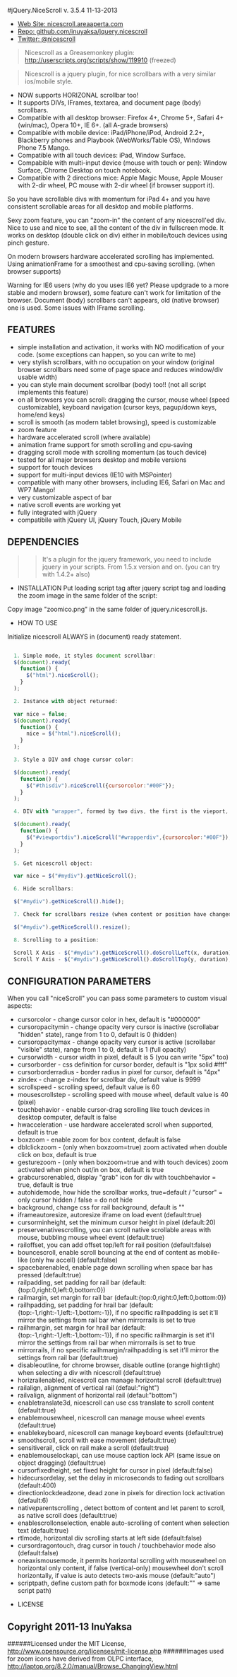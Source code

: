 #jQuery.NiceScroll
v. 3.5.4 11-13-2013
 - [Web Site: nicescroll.areaaperta.com](http://nicescroll.areaaperta.com)
 - [Repo: github.com/inuyaksa/jquery.nicescroll](https://github.com/inuyaksa/jquery.nicescroll)
 - [Twitter: @nicescroll](https://twitter.com/nicescroll)

> Nicescroll as a Greasemonkey plugin: http://userscripts.org/scripts/show/119910 (freezed)


> Nicescroll is a jquery plugin, for nice scrollbars with a very similar ios/mobile style.

  - NOW supports HORIZONAL scrollbar too!
  - It supports DIVs, IFrames, textarea, and document page (body) scrollbars.
  - Compatible with all desktop browser: Firefox 4+, Chrome 5+, Safari 4+ (win/mac), Opera 10+, IE 6+. (all A-grade browsers)
  - Compatible with mobile device: iPad/iPhone/iPod, Android 2.2+, Blackberry phones and Playbook (WebWorks/Table OS), Windows Phone 7.5 Mango.
  - Compatible with all touch devices: iPad, Window Surface.
  - Compabible with multi-input device (mouse with touch or pen): Window Surface, Chrome Desktop on touch notebook.
  - Compatible with 2 directions mice: Apple Magic Mouse, Apple Mouser with 2-dir wheel, PC mouse with 2-dir wheel (if browser support it).

So you have scrollable divs with momentum for iPad 4+ and you have consistent scrollable areas for all desktop and mobile platforms.

Sexy zoom feature, you can "zoom-in" the content of any nicescroll'ed div.
Nice to use and nice to see, all the content of the div in fullscreen mode.
It works on desktop (double click on div) either in mobile/touch devices using pinch gesture.

On modern browsers hardware accelerated scrolling has implemented.
Using animationFrame for a smoothest and cpu-saving scrolling. (when browser supports)

Warning for IE6 users (why do you uses IE6 yet? Please updgrade to a more stable and modern browser), some feature can't work for limitation of the browser.
Document (body) scrollbars can't appears, old (native browser) one is used. Some issues with IFrame scrolling.


## FEATURES

- simple installation and activation, it works with NO modification of your code. (some exceptions can happen, so you can write to me)
- very stylish scrollbars, with no occupation on your window (original browser scrollbars need some of page space and reduces window/div usable width)
- you can style main document scrollbar (body) too!! (not all script implements this feature)
- on all browsers you can scroll: dragging the cursor, mouse wheel (speed customizable), keyboard navigation (cursor keys, pagup/down keys, home/end keys)
- scroll is smooth (as modern tablet browsing), speed is customizable
- zoom feature
- hardware accelerated scroll (where available)
- animation frame support for smoth scrolling and cpu-saving
- dragging scroll mode with scrolling momentum (as touch device)
- tested for all major browsers desktop and mobile versions
- support for touch devices
- support for multi-input devices (IE10 with MSPointer)
- compatible with many other browsers, including IE6, Safari on Mac and WP7 Mango!
- very customizable aspect of bar
- native scroll events are working yet
- fully integrated with jQuery
- compatibile with jQuery UI, jQuery Touch, jQuery Mobile


## DEPENDENCIES
>> It's a plugin for the jquery framework, you need to include jquery in your scripts.
>> From 1.5.x version and on. (you can try with 1.4.2+ also)


* INSTALLATION
Put loading script tag after jquery script tag and loading the zoom image in the same folder of the script:

<script src="jquery.nicescroll.js"></script>

Copy image "zoomico.png" in the same folder of jquery.nicescroll.js.


* HOW TO USE

Initialize nicescroll ALWAYS in (document) ready statement.
```javascript

  1. Simple mode, it styles document scrollbar:
  $(document).ready(
    function() {  
      $("html").niceScroll();
    }
  );

  2. Instance with object returned:

  var nice = false;
  $(document).ready(
    function() {  
      nice = $("html").niceScroll();
    }
  );

  3. Style a DIV and chage cursor color:

  $(document).ready(
    function() {  
      $("#thisdiv").niceScroll({cursorcolor:"#00F"});
    }
  );

  4. DIV with "wrapper", formed by two divs, the first is the vieport, the latter is the content:

  $(document).ready(
    function() {
      $("#viewportdiv").niceScroll("#wrapperdiv",{cursorcolor:"#00F"});
    }
  );

  5. Get nicescroll object:

  var nice = $("#mydiv").getNiceScroll();

  6. Hide scrollbars:

  $("#mydiv").getNiceScroll().hide();

  7. Check for scrollbars resize (when content or position have changed):

  $("#mydiv").getNiceScroll().resize();

  8. Scrolling to a position:

  Scroll X Axis - $("#mydiv").getNiceScroll().doScrollLeft(x, duration);
  Scroll Y Axis - $("#mydiv").getNiceScroll().doScrollTop(y, duration);
```

## CONFIGURATION PARAMETERS
When you call "niceScroll" you can pass some parameters to custom visual aspects:
  
- cursorcolor - change cursor color in hex, default is "#000000"
- cursoropacitymin - change opacity very cursor is inactive (scrollabar "hidden" state), range from 1 to 0, default is 0 (hidden)
- cursoropacitymax - change opacity very cursor is active (scrollabar "visible" state), range from 1 to 0, default is 1 (full opacity)
- cursorwidth - cursor width in pixel, default is 5 (you can write "5px" too)
- cursorborder - css definition for cursor border, default is "1px solid #fff"
- cursorborderradius - border radius in pixel for cursor, default is "4px"
- zindex - change z-index for scrollbar div, default value is 9999
- scrollspeed - scrolling speed, default value is 60
- mousescrollstep - scrolling speed with mouse wheel, default value is 40 (pixel)
- touchbehavior - enable cursor-drag scrolling like touch devices in desktop computer, default is false
- hwacceleration - use hardware accelerated scroll when supported, default is true
- boxzoom - enable zoom for box content, default is false
- dblclickzoom - (only when boxzoom=true) zoom activated when double click on box, default is true
- gesturezoom - (only when boxzoom=true and with touch devices) zoom activated when pinch out/in on box, default is true
- grabcursorenabled, display "grab" icon for div with touchbehavior = true, default is true
- autohidemode, how hide the scrollbar works, true=default / "cursor" = only cursor hidden / false = do not hide
- background, change css for rail background, default is ""
- iframeautoresize, autoresize iframe on load event (default:true)
- cursorminheight, set the minimum cursor height in pixel (default:20)
- preservenativescrolling, you can scroll native scrollable areas with mouse, bubbling mouse wheel event (default:true)
- railoffset, you can add offset top/left for rail position (default:false)
- bouncescroll, enable scroll bouncing at the end of content as mobile-like (only hw accell) (default:false)
- spacebarenabled, enable page down scrolling when space bar has pressed (default:true)
- railpadding, set padding for rail bar (default:{top:0,right:0,left:0,bottom:0})
- railmargin, set margin for rail bar (default:{top:0,right:0,left:0,bottom:0}) 
- railhpadding, set padding for hrail bar (default:{top:-1,right:-1,left:-1,bottom:-1}), if no specific railhpadding is set it'll mirror the settings from rail bar when mirrorrails is set to true
- railhmargin, set margin for hrail bar (default:{top:-1,right:-1,left:-1,bottom:-1}), if no specific railhmargin is set it'll mirror the settings from rail bar when mirrorrails is set to true
- mirrorrails, if no specific railhmargin/railhpadding is set it'll mirror the settings from rail bar (default:true)
- disableoutline, for chrome browser, disable outline (orange hightlight) when selecting a div with nicescroll (default:true)
- horizrailenabled, nicescroll can manage horizontal scroll (default:true)
- railalign, alignment of vertical rail (defaul:"right")
- railvalign, alignment of horizontal rail (defaul:"bottom")
- enabletranslate3d, nicescroll can use css translate to scroll content (default:true)
- enablemousewheel, nicescroll can manage mouse wheel events (default:true)
- enablekeyboard, nicescroll can manage keyboard events (default:true)
- smoothscroll, scroll with ease movement (default:true)
- sensitiverail, click on rail make a scroll (default:true)
- enablemouselockapi, can use mouse caption lock API (same issue on object dragging) (default:true)
- cursorfixedheight, set fixed height for cursor in pixel (default:false)
- hidecursordelay, set the delay in microseconds to fading out scrollbars (default:400)
- directionlockdeadzone, dead zone in pixels for direction lock activation (default:6)
- nativeparentscrolling , detect bottom of content and let parent to scroll, as native scroll does (default:true)
- enablescrollonselection, enable auto-scrolling of content when selection text (default:true)
- rtlmode, horizontal div scrolling starts at left side (default:false)
- cursordragontouch, drag cursor in touch / touchbehavior mode also (default:false)
- oneaxismousemode, it permits horizontal scrolling with mousewheel on horizontal only content, if false (vertical-only) mousewheel don't scroll horizontally, if value is auto detects two-axis mouse (default:"auto")
- scriptpath, define custom path for boxmode icons (default:"" => same script path)

* LICENSE

## Copyright 2011-13 InuYaksa

######Licensed under the MIT License, http://www.opensource.org/licenses/mit-license.php
######Images used for zoom icons have derived from OLPC interface, http://laptop.org/8.2.0/manual/Browse_ChangingView.html

